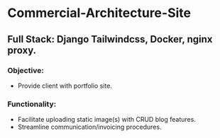 # Commercial-Architecture-Site
## Full Stack: Django Tailwindcss, Docker, nginx proxy.
### Objective: 
* Provide client with portfolio site.

### Functionality: 
* Facilitate uploading static image(s) with CRUD blog features. 
* Streamline communication/invoicing procedures. 
